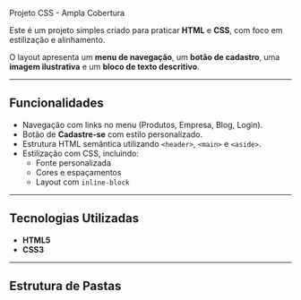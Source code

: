 Projeto CSS - Ampla Cobertura

Este é um projeto simples criado para praticar **HTML** e **CSS**, com foco em estilização e alinhamento.

O layout apresenta um **menu de navegação**, um **botão de cadastro**, uma **imagem ilustrativa** e um **bloco de texto descritivo**.

---

## Funcionalidades
- Navegação com links no menu (Produtos, Empresa, Blog, Login).
- Botão de **Cadastre-se** com estilo personalizado.
- Estrutura HTML semântica utilizando `<header>`, `<main>` e `<aside>`.
- Estilização com CSS, incluindo:
  - Fonte personalizada
  - Cores e espaçamentos
  - Layout com `inline-block`

---

## Tecnologias Utilizadas
- **HTML5**
- **CSS3**

---

## Estrutura de Pastas

